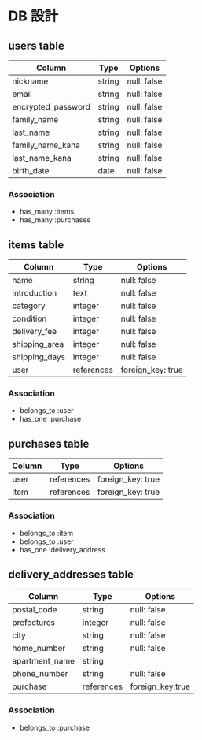 # DB 設計

## users table

| Column             | Type                | Options                 |
|--------------------|---------------------|-------------------------|
| nickname           | string              | null: false             |
| email              | string              | null: false             |
| encrypted_password | string              | null: false             |
| family_name        | string              | null: false             |
| last_name          | string              | null: false             |
| family_name_kana   | string              | null: false             |
| last_name_kana     | string              | null: false             |
| birth_date         | date                | null: false             |

### Association

* has_many :items
* has_many :purchases

## items table

| Column             | Type       | Options           |
|--------------------|------------|-------------------|
| name               | string     | null: false       |
| introduction       | text       | null: false       |
| category           | integer    | null: false       |
| condition          | integer    | null: false       |
| delivery_fee       | integer    | null: false       |
| shipping_area      | integer    | null: false       |
| shipping_days      | integer    | null: false       |
| user               | references | foreign_key: true |

### Association

- belongs_to :user
- has_one :purchase

## purchases table

| Column      | Type       | Options           |
|-------------|------------|-------------------|
| user        | references | foreign_key: true |
| item        | references | foreign_key: true | 

### Association

- belongs_to :item
- belongs_to :user
- has_one :delivery_address

## delivery_addresses table

| Column           | Type                | Options                 |
|------------------|---------------------|-------------------------|
| postal_code      | string              | null: false             |
| prefectures      | integer             | null: false             |
| city             | string              | null: false             |
| home_number      | string              | null: false             |
| apartment_name   | string              |                         |
| phone_number     | string              | null: false             |
| purchase         | references          | foreign_key:true        |

### Association

- belongs_to :purchase